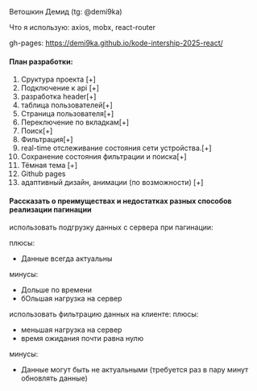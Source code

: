 Ветошкин Демид (tg: @demi9ka)

Что я использую: axios, mobx, react-router

gh-pages: https://demi9ka.github.io/kode-intership-2025-react/

#### План разработки:

1. Сруктура проекта [+]
2. Подключение к api [+]
3. разработка header[+]
4. таблица пользователей[+]
5. Страница пользователя[+]
6. Переключение по вкладкам[+]
7. Поиск[+]
8. Фильтрация[+]
9. real-time отслеживание состояния сети устройства.[+]
10. Сохранение состояния фильтрации и поиска[+]
11. Тёмная тема [+]
12. Github pages
13. адаптивный дизайн, анимации (по возможности) [+]

#### Рассказать о преимуществах и недостатках разных способов реализации пагинации

использовать подгрузку данных с сервера при пагинации:

плюсы:

-   Данные всегда актуальны

минусы:

-   Дольше по времени
-   бОльшая нагрузка на сервер

использовать фильтрацию данных на клиенте:
плюсы:

-   меньшая нагрузка на сервер
-   время ожидания почти равна нулю

минусы:

-   Данные могут быть не актуальными (требуется раз в пару минут обновлять данные)

